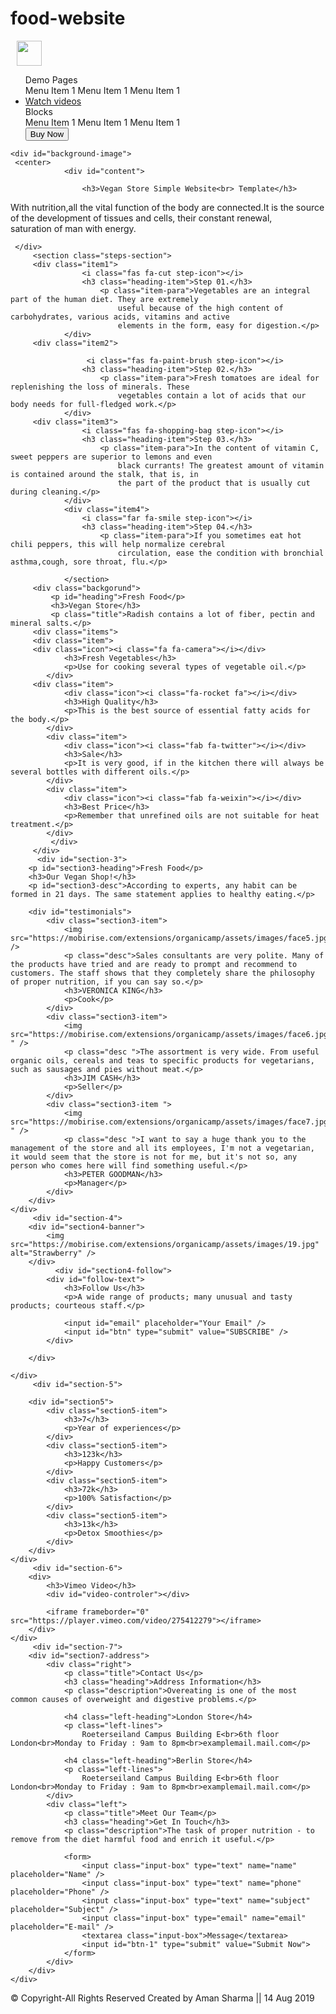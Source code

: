 # food-website
<html>

<head>
    <title>Food website</title>
    <script src="https://kit.fontawesome.com/a076d05399.js" crossorigin="anonymous"></script>
    <link rel="stylesheet" href="my.css"/>
    </header>
<body>
    <nav>
    <div id="top-nav">
        <img style="width: 40px; padding-left:10px;" src="https://mobirise.com/extensions/organicamp/assets/images/logo1.jpg">
        <ul>
            <div class="dropdown-menu" style="margin-right: 20px;">
                <a>Demo Pages<i class="fas fa-caret-down"></i></a>
                <div class="dropdown">
                    <a>Menu Item 1</a>
                    <a>Menu Item 1</a>
                    <a>Menu Item 1</a>
                </div>
            </div>
            <li><a href="#">Watch videos</a></li>
            <div class="dropdown-menu" style="margin-right: 20px;">
                <a>Blocks<i class="fas fa-caret-down"></i></a>
                <div class="dropdown2">
                    <a>Menu Item 1</a>
                    <a>Menu Item 1</a>
                    <a>Menu Item 1</a>
                </div>
            </div>
            <button class="top-button">Buy Now</button>
        </ul>
    </div>
    </nav>


    
    
    <div id="background-image">   
     <center>
                <div id="content">
                   
                    <h3>Vegan Store Simple Website<br> Template</h3>
   <p>With nutrition,all the vital function of the body are connected.It is the source of the development of tissues and cells, their constant renewal,<br>
       saturation of man with energy.
       </center>
     
     </div>
         <section class="steps-section">
         <div class="item1">
                    <i class="fas fa-cut step-icon"></i>
                    <h3 class="heading-item">Step 01.</h3>
                        <p class="item-para">Vegetables are an integral part of the human diet. They are extremely
                            useful because of the high content of carbohydrates, various acids, vitamins and active
                            elements in the form, easy for digestion.</p>
                </div>
         <div class="item2">
                    
                     <i class="fas fa-paint-brush step-icon"></i>
                    <h3 class="heading-item">Step 02.</h3>
                        <p class="item-para">Fresh tomatoes are ideal for replenishing the loss of minerals. These
                            vegetables contain a lot of acids that our body needs for full-fledged work.</p>
                </div>
         <div class="item3">
                    <i class="fas fa-shopping-bag step-icon"></i>
                    <h3 class="heading-item">Step 03.</h3>
                        <p class="item-para">In the content of vitamin C, sweet peppers are superior to lemons and even
                            black currants! The greatest amount of vitamin is contained around the stalk, that is, in
                            the part of the product that is usually cut during cleaning.</p>
                </div>
                <div class="item4">
                    <i class="far fa-smile step-icon"></i>
                    <h3 class="heading-item">Step 04.</h3>
                        <p class="item-para">If you sometimes eat hot chili peppers, this will help normalize cerebral
                            circulation, ease the condition with bronchial asthma,cough, sore throat, flu.</p>
         
                </section>
         <div class="backgorund">
             <p id="heading">Fresh Food</p>
             <h3>Vegan Store</h3>
             <p class="title">Radish contains a lot of fiber, pectin and mineral salts.</p>
         <div class="items">
         <div class="item">
         <div class="icon"><i class="fa fa-camera"></i></div>
                <h3>Fresh Vegetables</h3>
                <p>Use for cooking several types of vegetable oil.</p>
            </div>
         <div class="item">
                <div class="icon"><i class="fa-rocket fa"></i></div>
                <h3>High Quality</h3>
                <p>This is the best source of essential fatty acids for the body.</p>
            </div>
            <div class="item">
                <div class="icon"><i class="fab fa-twitter"></i></div>
                <h3>Sale</h3>
                <p>It is very good, if in the kitchen there will always be several bottles with different oils.</p>
            </div>
            <div class="item">
                <div class="icon"><i class="fab fa-weixin"></i></div>
                <h3>Best Price</h3>
                <p>Remember that unrefined oils are not suitable for heat treatment.</p>
            </div>
             </div>
         </div>
          <div id="section-3">
        <p id="section3-heading">Fresh Food</p>
        <h3>Our Vegan Shop!</h3>
        <p id="section3-desc">According to experts, any habit can be formed in 21 days. The same statement applies to healthy eating.</p>

        <div id="testimonials">
            <div class="section3-item">
                <img src="https://mobirise.com/extensions/organicamp/assets/images/face5.jpg" />
                <p class="desc">Sales consultants are very polite. Many of the products have tried and are ready to prompt and recommend to customers. The staff shows that they completely share the philosophy of proper nutrition, if you can say so.</p>
                <h3>VERONICA KING</h3>
                <p>Cook</p>
            </div>
            <div class="section3-item">
                <img src="https://mobirise.com/extensions/organicamp/assets/images/face6.jpg " />
                <p class="desc ">The assortment is very wide. From useful organic oils, cereals and teas to specific products for vegetarians, such as sausages and pies without meat.</p>
                <h3>JIM CASH</h3>
                <p>Seller</p>
            </div>
            <div class="section3-item ">
                <img src="https://mobirise.com/extensions/organicamp/assets/images/face7.jpg " />
                <p class="desc ">I want to say a huge thank you to the management of the store and all its employees, I'm not a vegetarian, it would seem that the store is not for me, but it's not so, any person who comes here will find something useful.</p>
                <h3>PETER GOODMAN</h3>
                <p>Manager</p>
            </div>
        </div>
    </div>
         <div id="section-4">
        <div id="section4-banner">
            <img src="https://mobirise.com/extensions/organicamp/assets/images/19.jpg" alt="Strawberry" />
        </div>
              <div id="section4-follow">
            <div id="follow-text">
                <h3>Follow Us</h3>
                <p>A wide range of products; many unusual and tasty products; courteous staff.</p>

                <input id="email" placeholder="Your Email" />
                <input id="btn" type="submit" value="SUBSCRIBE" />
            </div>

        </div>

    </div>
         <div id="section-5">

        <div id="section5">
            <div class="section5-item">
                <h3>7</h3>
                <p>Year of experiences</p>
            </div>
            <div class="section5-item">
                <h3>123k</h3>
                <p>Happy Customers</p>
            </div>
            <div class="section5-item">
                <h3>72k</h3>
                <p>100% Satisfaction</p>
            </div>
            <div class="section5-item">
                <h3>13k</h3>
                <p>Detox Smoothies</p>
            </div>
        </div>
    </div>
         <div id="section-6">
        <div>
            <h3>Vimeo Video</h3>
            <div id="video-controler"></div>

            <iframe frameborder="0" src="https://player.vimeo.com/video/275412279"></iframe>
        </div>
    </div>
         <div id="section-7">
        <div id="section7-address">
            <div class="right">
                <p class="title">Contact Us</p>
                <h3 class="heading">Address Information</h3>
                <p class="description">Overeating is one of the most common causes of overweight and digestive problems.</p>

                <h4 class="left-heading">London Store</h4>
                <p class="left-lines">
                    Roeterseiland Campus Building E<br>6th floor London<br>Monday to Friday : 9am to 8pm<br>examplemail.mail.com</p>

                <h4 class="left-heading">Berlin Store</h4>
                <p class="left-lines">
                    Roeterseiland Campus Building E<br>6th floor London<br>Monday to Friday : 9am to 8pm<br>examplemail.mail.com</p>
            </div>
            <div class="left">
                <p class="title">Meet Our Team</p>
                <h3 class="heading">Get In Touch</h3>
                <p class="description">The task of proper nutrition - to remove from the diet harmful food and enrich it useful.</p>

                <form>
                    <input class="input-box" type="text" name="name" placeholder="Name" />
                    <input class="input-box" type="text" name="phone" placeholder="Phone" />
                    <input class="input-box" type="text" name="subject" placeholder="Subject" />
                    <input class="input-box" type="email" name="email" placeholder="E-mail" />
                    <textarea class="input-box">Message</textarea>
                    <input id="btn-1" type="submit" value="Submit Now">
                </form>
            </div>
        </div>
    </div>




<footer>
    © Copyright-All Rights Reserved Created by Aman Sharma || 14 Aug 2019
</footer>
        
     

       
         
</body>

</html
